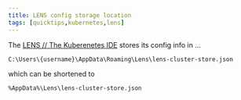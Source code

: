 ```yaml
---
title: LENS config storage location
tags: [quicktips,kubernetes,lens]
---
```

The [LENS // The Kuberenetes IDE](https://k8slens.dev/) stores its config info in ...
<!--more-->

```
C:\Users\{username}\AppData\Roaming\Lens\lens-cluster-store.json
```

which can be shortened to

```
%AppData%\Lens\lens-cluster-store.json
```